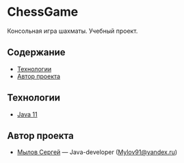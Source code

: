 # ChessGame
Консольная игра шахматы. Учебный проект.


## Содержание
- [Технологии](#технологии)
- [Автор проекта](#автор-проекта)


## Технологии
- [Java 11](https://www.java.com/ru/)


## Автор проекта
  - [Мылов Сергей](https://github.com/Mylov91) — Java-developer (Mylov91@yandex.ru)
